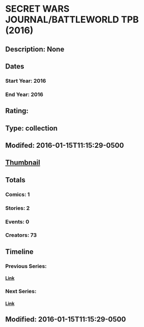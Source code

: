 # SECRET WARS JOURNAL/BATTLEWORLD TPB (2016)
## Description: None
## Dates
### Start Year: 2016
### End Year: 2016
## Rating: 
## Type: collection
## Modifed: 2016-01-15T11:15:29-0500
## [Thumbnail](http://i.annihil.us/u/prod/marvel/i/mg/b/40/image_not_available.jpg)
## Totals
### Comics: 1
### Stories: 2
### Events: 0
### Creators: 73
## Timeline
### Previous Series: 
#### [Link]()
### Next Series: 
#### [Link]()
## Modified: 2016-01-15T11:15:29-0500